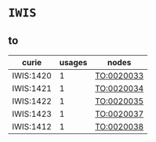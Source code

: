# `IWIS`

## to

| curie     |   usages | nodes                                           |
|-----------|----------|-------------------------------------------------|
| IWIS:1420 |        1 | [TO:0020033](https://bioregistry.io/TO:0020033) |
| IWIS:1421 |        1 | [TO:0020034](https://bioregistry.io/TO:0020034) |
| IWIS:1422 |        1 | [TO:0020035](https://bioregistry.io/TO:0020035) |
| IWIS:1423 |        1 | [TO:0020037](https://bioregistry.io/TO:0020037) |
| IWIS:1412 |        1 | [TO:0020038](https://bioregistry.io/TO:0020038) |

